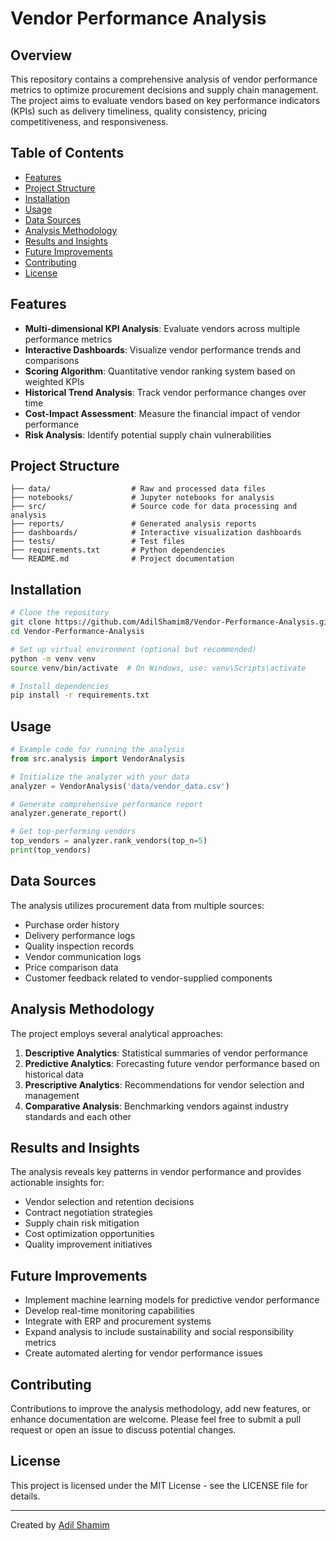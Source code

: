 # Vendor Performance Analysis

## Overview
This repository contains a comprehensive analysis of vendor performance metrics to optimize procurement decisions and supply chain management. The project aims to evaluate vendors based on key performance indicators (KPIs) such as delivery timeliness, quality consistency, pricing competitiveness, and responsiveness.

## Table of Contents
- [Features](#features)
- [Project Structure](#project-structure)
- [Installation](#installation)
- [Usage](#usage)
- [Data Sources](#data-sources)
- [Analysis Methodology](#analysis-methodology)
- [Results and Insights](#results-and-insights)
- [Future Improvements](#future-improvements)
- [Contributing](#contributing)
- [License](#license)

## Features
- **Multi-dimensional KPI Analysis**: Evaluate vendors across multiple performance metrics
- **Interactive Dashboards**: Visualize vendor performance trends and comparisons
- **Scoring Algorithm**: Quantitative vendor ranking system based on weighted KPIs
- **Historical Trend Analysis**: Track vendor performance changes over time
- **Cost-Impact Assessment**: Measure the financial impact of vendor performance
- **Risk Analysis**: Identify potential supply chain vulnerabilities

## Project Structure
```
├── data/                  # Raw and processed data files
├── notebooks/             # Jupyter notebooks for analysis
├── src/                   # Source code for data processing and analysis
├── reports/               # Generated analysis reports
├── dashboards/            # Interactive visualization dashboards
├── tests/                 # Test files
├── requirements.txt       # Python dependencies
└── README.md              # Project documentation
```

## Installation
```bash
# Clone the repository
git clone https://github.com/AdilShamim8/Vendor-Performance-Analysis.git
cd Vendor-Performance-Analysis

# Set up virtual environment (optional but recommended)
python -m venv venv
source venv/bin/activate  # On Windows, use: venv\Scripts\activate

# Install dependencies
pip install -r requirements.txt
```

## Usage
```python
# Example code for running the analysis
from src.analysis import VendorAnalysis

# Initialize the analyzer with your data
analyzer = VendorAnalysis('data/vendor_data.csv')

# Generate comprehensive performance report
analyzer.generate_report()

# Get top-performing vendors
top_vendors = analyzer.rank_vendors(top_n=5)
print(top_vendors)
```

## Data Sources
The analysis utilizes procurement data from multiple sources:
- Purchase order history
- Delivery performance logs
- Quality inspection records
- Vendor communication logs
- Price comparison data
- Customer feedback related to vendor-supplied components

## Analysis Methodology
The project employs several analytical approaches:
1. **Descriptive Analytics**: Statistical summaries of vendor performance
2. **Predictive Analytics**: Forecasting future vendor performance based on historical data
3. **Prescriptive Analytics**: Recommendations for vendor selection and management
4. **Comparative Analysis**: Benchmarking vendors against industry standards and each other

## Results and Insights
The analysis reveals key patterns in vendor performance and provides actionable insights for:
- Vendor selection and retention decisions
- Contract negotiation strategies
- Supply chain risk mitigation
- Cost optimization opportunities
- Quality improvement initiatives

## Future Improvements
- Implement machine learning models for predictive vendor performance
- Develop real-time monitoring capabilities
- Integrate with ERP and procurement systems
- Expand analysis to include sustainability and social responsibility metrics
- Create automated alerting for vendor performance issues

## Contributing
Contributions to improve the analysis methodology, add new features, or enhance documentation are welcome. Please feel free to submit a pull request or open an issue to discuss potential changes.

## License
This project is licensed under the MIT License - see the LICENSE file for details.

---

Created by [Adil Shamim](https://github.com/AdilShamim8)
